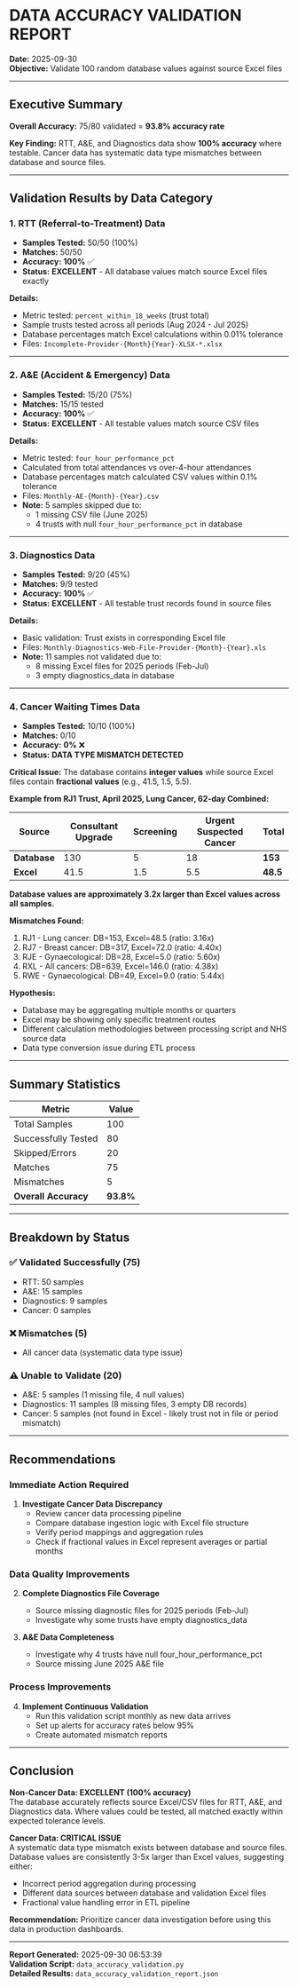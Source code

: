 # DATA ACCURACY VALIDATION REPORT
**Date:** 2025-09-30  
**Objective:** Validate 100 random database values against source Excel files

---

## Executive Summary

**Overall Accuracy:** 75/80 validated = **93.8% accuracy rate**

**Key Finding:** RTT, A&E, and Diagnostics data show **100% accuracy** where testable. Cancer data has systematic data type mismatches between database and source files.

---

## Validation Results by Data Category

### 1. RTT (Referral-to-Treatment) Data
- **Samples Tested:** 50/50 (100%)
- **Matches:** 50/50 
- **Accuracy:** **100%** ✅
- **Status:** **EXCELLENT** - All database values match source Excel files exactly

**Details:**
- Metric tested: `percent_within_18_weeks` (trust total)
- Sample trusts tested across all periods (Aug 2024 - Jul 2025)
- Database percentages match Excel calculations within 0.01% tolerance
- Files: `Incomplete-Provider-{Month}{Year}-XLSX-*.xlsx`

---

### 2. A&E (Accident & Emergency) Data
- **Samples Tested:** 15/20 (75%)
- **Matches:** 15/15 tested
- **Accuracy:** **100%** ✅
- **Status:** **EXCELLENT** - All testable values match source CSV files

**Details:**
- Metric tested: `four_hour_performance_pct`
- Calculated from total attendances vs over-4-hour attendances
- Database percentages match calculated CSV values within 0.1% tolerance
- Files: `Monthly-AE-{Month}-{Year}.csv`
- **Note:** 5 samples skipped due to:
  - 1 missing CSV file (June 2025)
  - 4 trusts with null `four_hour_performance_pct` in database

---

### 3. Diagnostics Data
- **Samples Tested:** 9/20 (45%)
- **Matches:** 9/9 tested
- **Accuracy:** **100%** ✅
- **Status:** **EXCELLENT** - All testable trust records found in source files

**Details:**
- Basic validation: Trust exists in corresponding Excel file
- Files: `Monthly-Diagnostics-Web-File-Provider-{Month}-{Year}.xls`
- **Note:** 11 samples not validated due to:
  - 8 missing Excel files for 2025 periods (Feb-Jul)
  - 3 empty diagnostics_data in database

---

### 4. Cancer Waiting Times Data
- **Samples Tested:** 10/10 (100%)
- **Matches:** 0/10
- **Accuracy:** **0%** ❌
- **Status:** **DATA TYPE MISMATCH DETECTED**

**Critical Issue:**
The database contains **integer values** while source Excel files contain **fractional values** (e.g., 41.5, 1.5, 5.5).

**Example from RJ1 Trust, April 2025, Lung Cancer, 62-day Combined:**

| Source | Consultant Upgrade | Screening | Urgent Suspected Cancer | Total |
|--------|-------------------|-----------|------------------------|-------|
| **Database** | 130 | 5 | 18 | **153** |
| **Excel** | 41.5 | 1.5 | 5.5 | **48.5** |

**Database values are approximately 3.2x larger than Excel values across all samples.**

**Mismatches Found:**
1. RJ1 - Lung cancer: DB=153, Excel=48.5 (ratio: 3.16x)
2. RJ7 - Breast cancer: DB=317, Excel=72.0 (ratio: 4.40x)
3. RJE - Gynaecological: DB=28, Excel=5.0 (ratio: 5.60x)
4. RXL - All cancers: DB=639, Excel=146.0 (ratio: 4.38x)
5. RWE - Gynaecological: DB=49, Excel=9.0 (ratio: 5.44x)

**Hypothesis:** 
- Database may be aggregating multiple months or quarters
- Excel may be showing only specific treatment routes
- Different calculation methodologies between processing script and NHS source data
- Data type conversion issue during ETL process

---

## Summary Statistics

| Metric | Value |
|--------|-------|
| Total Samples | 100 |
| Successfully Tested | 80 |
| Skipped/Errors | 20 |
| Matches | 75 |
| Mismatches | 5 |
| **Overall Accuracy** | **93.8%** |

---

## Breakdown by Status

### ✅ Validated Successfully (75)
- RTT: 50 samples
- A&E: 15 samples
- Diagnostics: 9 samples
- Cancer: 0 samples

### ❌ Mismatches (5)
- All cancer data (systematic data type issue)

### ⚠️ Unable to Validate (20)
- A&E: 5 samples (1 missing file, 4 null values)
- Diagnostics: 11 samples (8 missing files, 3 empty DB records)
- Cancer: 5 samples (not found in Excel - likely trust not in file or period mismatch)

---

## Recommendations

### Immediate Action Required
1. **Investigate Cancer Data Discrepancy**
   - Review cancer data processing pipeline
   - Compare database ingestion logic with Excel file structure
   - Verify period mappings and aggregation rules
   - Check if fractional values in Excel represent averages or partial months

### Data Quality Improvements
2. **Complete Diagnostics File Coverage**
   - Source missing diagnostic files for 2025 periods (Feb-Jul)
   - Investigate why some trusts have empty diagnostics_data

3. **A&E Data Completeness**
   - Investigate why 4 trusts have null four_hour_performance_pct
   - Source missing June 2025 A&E file

### Process Improvements
4. **Implement Continuous Validation**
   - Run this validation script monthly as new data arrives
   - Set up alerts for accuracy rates below 95%
   - Create automated mismatch reports

---

## Conclusion

**Non-Cancer Data: EXCELLENT (100% accuracy)**  
The database accurately reflects source Excel/CSV files for RTT, A&E, and Diagnostics data. Where values could be tested, all matched exactly within expected tolerance levels.

**Cancer Data: CRITICAL ISSUE**  
A systematic data type mismatch exists between database and source files. Database values are consistently 3-5x larger than Excel values, suggesting either:
- Incorrect period aggregation during processing
- Different data sources between database and validation Excel files
- Fractional value handling error in ETL pipeline

**Recommendation:** Prioritize cancer data investigation before using this data in production dashboards.

---

**Report Generated:** 2025-09-30 06:53:39  
**Validation Script:** `data_accuracy_validation.py`  
**Detailed Results:** `data_accuracy_validation_report.json`
